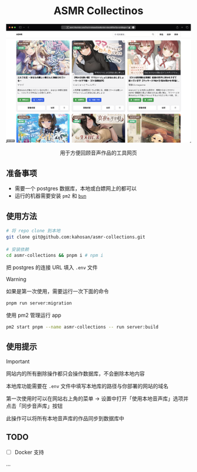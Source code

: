 <h1 align="center">ASMR Collectinos</h1>

<picture>
  <source media="(prefers-color-scheme: dark)" srcset=".github/image/dark.png">
  <img alt="normal" src=".github/image/light.png">
</picture>

<p align="center">用于方便回顾音声作品的工具网页</p>

## 准备事项

- 需要一个 postgres 数据库，本地或白嫖网上的都可以
- 运行的机器需要安装 `pm2` 和 [`bun`](https://bun.sh/docs/installation)

## 使用方法

```bash
# 将 repo clone 到本地
git clone git@github.com:kahosan/asmr-collections.git

# 安装依赖
cd asmr-collections && pnpm i # npm i
```

把 postgres 的连接 URL 填入 `.env` 文件

> [!WARNING]
> 如果是第一次使用，需要运行一次下面的命令

```bash
pnpm run server:migration
```

使用 pm2 管理运行 app

```bash
pm2 start pnpm --name asmr-collections -- run server:build
```

## 使用提示

> [!IMPORTANT]
> 网站内的所有删除操作都只会操作数据库，不会删除本地内容

本地库功能需要在 `.env` 文件中填写本地库的路径与你部署的网站的域名

第一次使用时可以在网站右上角的菜单 -> 设置中打开「使用本地音声库」选项并点击「同步音声库」按钮

此操作可以将所有本地音声库的作品同步到数据库中

## TODO

- [ ] Docker 支持

...
